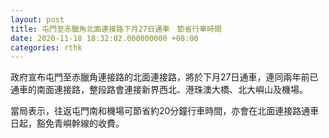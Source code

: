 ```yaml
---
layout: post
title: 屯門至赤臘角北面連接路下月27日通車　節省行車時間
date: 2020-11-18 18:32:02.000000000 +08:00
categories: rthk
---
```


政府宣布屯門至赤臘角連接路的北面連接路，將於下月27日通車，連同兩年前已通車的南面連接路，整段路會連接新界西北、港珠澳大橋、北大嶼山及機場。

當局表示，往返屯門南和機場可節省約20分鐘行車時間，亦會在北面連接路通車日起，豁免青嶼幹線的收費。
